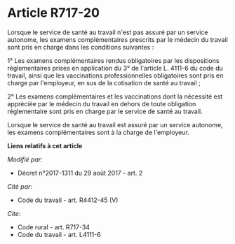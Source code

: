 # Article R717-20

Lorsque le service de santé au travail n'est pas assuré par un service autonome, les examens complémentaires prescrits par le
médecin du travail sont pris en charge dans les conditions suivantes :

1° Les examens complémentaires rendus obligatoires par les dispositions réglementaires prises en application du 3° de
l'article L. 4111-6 du code du travail, ainsi que les vaccinations professionnelles obligatoires sont pris en charge par
l'employeur, en sus de la cotisation de santé au travail ;

2° Les examens complémentaires et les vaccinations dont la nécessité est appréciée par le médecin du travail en dehors de
toute obligation réglementaire sont pris en charge par le service de santé au travail.

Lorsque le service de santé au travail est assuré par un service autonome, les examens complémentaires sont à la charge de
l'employeur.

**Liens relatifs à cet article**

_Modifié par_:

  - Décret n°2017-1311 du 29 août 2017 - art. 2

_Cité par_:

  - Code du travail - art. R4412-45 (V)

_Cite_:

  - Code rural - art. R717-34
  - Code du travail - art. L4111-6
